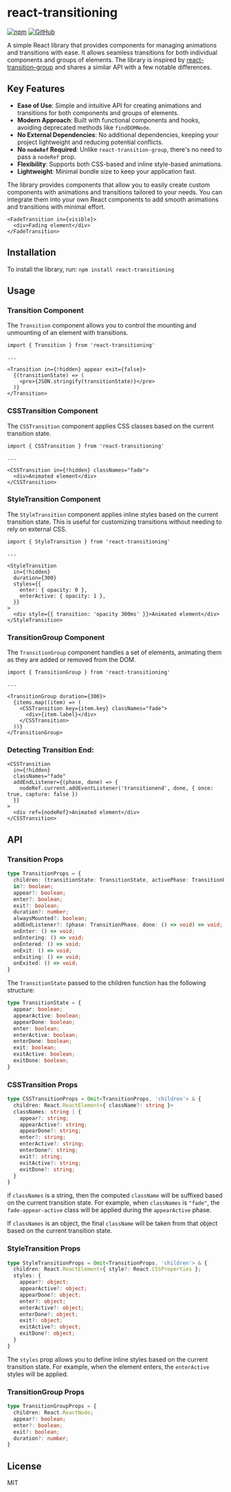 # react-transitioning

[![npm](https://img.shields.io/npm/v/react-transitioning.svg)](https://www.npmjs.com/package/react-transitioning)
[![GitHub](https://img.shields.io/badge/GitHub-%23121011.svg?logo=github&logoColor=white)](https://github.com/fakundo/react-transitioning)

A simple React library that provides components for managing animations and transitions with ease. It allows seamless transitions for both individual components and groups of elements. The library is inspired by [react-transition-group](https://reactcommunity.org/react-transition-group/) and shares a similar API with a few notable differences.

## Key Features

- **Ease of Use**: Simple and intuitive API for creating animations and transitions for both components and groups of elements.
- **Modern Approach**: Built with functional components and hooks, avoiding deprecated methods like `findDOMNode`.
- **No External Dependencies**: No additional dependencies, keeping your project lightweight and reducing potential conflicts.
- **No `nodeRef` Required**: Unlike `react-transition-group`, there's no need to pass a `nodeRef` prop.
- **Flexibility**: Supports both CSS-based and inline style-based animations.
- **Lightweight**: Minimal bundle size to keep your application fast.

The library provides components that allow you to easily create custom components with animations and transitions tailored to your needs. You can integrate them into your own React components to add smooth animations and transitions with minimal effort.

```tsx
<FadeTransition in={visible}>
  <div>Fading element</div>
</FadeTransition>
```

## Installation

To install the library, run:
`npm install react-transitioning`

## Usage

### Transition Component

The `Transition` component allows you to control the mounting and unmounting of an element with transitions.

```tsx
import { Transition } from 'react-transitioning'

...

<Transition in={!hidden} appear exit={false}>
  {(transitionState) => (
    <pre>{JSON.stringify(transitionState)}</pre>
  )}
</Transition>
```

### CSSTransition Component

The `CSSTransition` component applies CSS classes based on the current transition state.

```tsx
import { CSSTransition } from 'react-transitioning'

...

<CSSTransition in={!hidden} classNames="fade">
  <div>Animated element</div>
</CSSTransition>
```

### StyleTransition Component

The `StyleTransition` component applies inline styles based on the current transition state. This is useful for customizing transitions without needing to rely on external CSS.

```tsx
import { StyleTransition } from 'react-transitioning'

...

<StyleTransition 
  in={!hidden} 
  duration={300} 
  styles={{
    enter: { opacity: 0 },
    enterActive: { opacity: 1 },
  }}
>
  <div style={{ transition: 'opacity 300ms' }}>Animated element</div>
</StyleTransition>
```

### TransitionGroup Component

The `TransitionGroup` component handles a set of elements, animating them as they are added or removed from the DOM.

```tsx
import { TransitionGroup } from 'react-transitioning'

...

<TransitionGroup duration={300}>
  {items.map((item) => (
    <CSSTransition key={item.key} classNames="fade">
      <div>{item.label}</div>
    </CSSTransition>
  ))}
</TransitionGroup>
```

### Detecting Transition End:

```tsx
<CSSTransition
  in={!hidden}
  classNames="fade"
  addEndListener={(phase, done) => {
    nodeRef.current.addEventListener('transitionend', done, { once: true, capture: false })
  }}
>
  <div ref={nodeRef}>Animated element</div>
</CSSTransition>
```
## API

### Transition Props

```ts
type TransitionProps = {
  children: (transitionState: TransitionState, activePhase: TransitionPhase) => React.ReactNode;
  in?: boolean;
  appear?: boolean;
  enter?: boolean;
  exit?: boolean;
  duration?: number;
  alwaysMounted?: boolean;
  addEndListener?: (phase: TransitionPhase, done: () => void) => void;
  onEnter: () => void;
  onEntering: () => void;
  onEntered: () => void;
  onExit: () => void;
  onExiting: () => void;
  onExited: () => void;
}
```

The `TransitionState` passed to the children function has the following structure:

```ts
type TransitionState = {
  appear: boolean;
  appearActive: boolean;
  appearDone: boolean;
  enter: boolean;
  enterActive: boolean;
  enterDone: boolean;
  exit: boolean;
  exitActive: boolean;
  exitDone: boolean;
}
```

### CSSTransition Props

```ts
type CSSTransitionProps = Omit<TransitionProps, 'children'> & {
  children: React.ReactElement<{ className?: string }>
  classNames: string | {
    appear?: string;
    appearActive?: string;
    appearDone?: string;
    enter?: string;
    enterActive?: string;
    enterDone?: string;
    exit?: string;
    exitActive?: string;
    exitDone?: string;
  }
}
```

if `classNames` is a string, then the computed `className` will be suffixed based on the current transition state. 
For example, when `classNames` is `"fade"`, the `fade-appear-active` class will be applied during the `appearActive` phase.

If `classNames` is an object, the final `className` will be taken from that object based on the current transition state.

### StyleTransition Props

```ts
type StyleTransitionProps = Omit<TransitionProps, 'children'> & {
  children: React.ReactElement<{ style?: React.CSSProperties };
  styles: {
    appear?: object;
    appearActive?: object;
    appearDone?: object;
    enter?: object;
    enterActive?: object;
    enterDone?: object;
    exit?: object;
    exitActive?: object;
    exitDone?: object;
  }
}
```

The `styles` prop allows you to define inline styles based on the current transition state. For example, when the element enters, the `enterActive` styles will be applied.

### TransitionGroup Props

```ts
type TransitionGroupProps = {
  children: React.ReactNode;
  appear?: boolean;
  enter?: boolean;
  exit?: boolean;
  duration?: number;
}
```

## License

MIT
